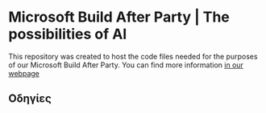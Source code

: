 # Microsoft Build After Party | The possibilities of AI

This repository was created to host the code files needed for the purposes of our Microsoft Build After Party. You can find more information [in our webpage](https://sfoteini.github.io/microsoft-build-after-party-2023)

##

## Οδηγίες

